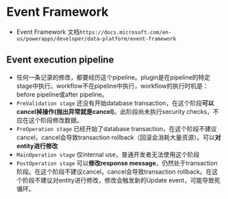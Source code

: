# Event Framework
+ Event Framework 文档`https://docs.microsoft.com/en-us/powerapps/developer/data-platform/event-framework`

## Event execution pipeline
+ 任何一条记录的修改，都要经历这个pipeline。plugin是在pipeline的特定stage中执行。workflow不在pipeline中执行，workflow的执行时机是：before pipeline或after pipeline。
+ `PreValidation stage` 还没有开始database transaction，在这个阶段**可以cancel掉操作(抛出异常就是cancel)**。此阶段尚未执行security checks，不应在这个阶段修改数据。
+ `PreOperation stage` 已经开始了database transaction，在这个阶段不建议cancel，cancel会导致transaction rollback（回滚会消耗大量资源）。可以**对entity进行修改**
+ `MainOperation stage` 仅internal use，普通开发者无法使用这个阶段
+ `PostOperation stage` 可以**修改response message**，仍然处于transaction阶段。在这个阶段不建议cancel，cancel会导致transaction rollback。在这个阶段不建议对entity进行修改，修改会触发新的Update event，可能导致死循环。